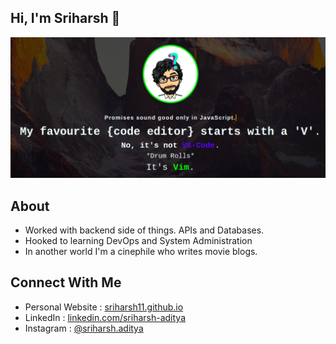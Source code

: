 ## Hi, I'm Sriharsh :wave:

<p align="center">
<a href="https://sriharsh11.github.io"><img src="https://raw.githubusercontent.com/Sriharsh11/Sriharsh11/master/github-profile.png"></a>
</p>

## About

- Worked with backend side of things. APIs and Databases.
- Hooked to learning DevOps and System Administration
- In another world I'm a cinephile who writes movie blogs.

## Connect With Me

- Personal Website : <a href="sriharsh.me">sriharsh11.github.io</a>
- LinkedIn : <a href="https://www.linkedin.com/in/sriharsh-aditya-03400416b/">linkedin.com/sriharsh-aditya</a>
- Instagram : <a href="https://www.instagram.com/sriharsh.aditya/">@sriharsh.aditya</a>
